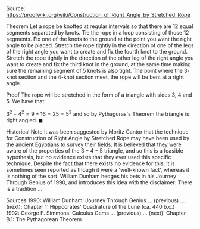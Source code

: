 # 

Source: https://proofwiki.org/wiki/Construction_of_Right_Angle_by_Stretched_Rope



Theorem
Let a rope be knotted at regular intervals so that there are $12$ equal segments separated by knots.
Tie the rope in a loop consisting of those $12$ segments.
Fix one of the knots to the ground at the point you want the right angle to be placed.
Stretch the rope tightly in the direction of one of the legs of the right angle you want to create and fix the fourth knot to the ground.
Stretch the rope tightly in the direction of the other leg of the right angle you want to create and fix the third knot in the ground, at the same time making sure the remaining segment of $5$ knots is also tight.
The point where the $3$-knot section and the $4$-knot section meet, the rope will be bent at a right angle.





Proof
The rope will be stretched in the form of a triangle with sides $3$, $4$ and $5$.
We have that:

$3^2 + 4^2 = 9 + 16 = 25 = 5^2$
and so by Pythagoras's Theorem the triangle is right angled.
$\blacksquare$


Historical Note
It was been suggested by Moritz Cantor that the technique for Construction of Right Angle by Stretched Rope may have been used by the ancient Egyptians to survey their fields.
It is believed that they were aware of the properties of the $3-4-5$ triangle, and so this is a feasible hypothesis, but no evidence exists that they ever used this specific technique.
Despite the fact that there exists no evidence for this, it is sometimes seen reported as though it were a 'well-known fact', whereas it is nothing of the sort.
William Dunham hedges his bets in his Journey Through Genius of $1990$, and introduces this idea with the disclaimer: There is a tradition ...


Sources
1990: William Dunham: Journey Through Genius ... (previous) ... (next): Chapter $1$: Hippocrates' Quadrature of the Lune ($\text {ca. 440}$ b.c.)
1992: George F. Simmons: Calculus Gems ... (previous) ... (next): Chapter $\text {B}.1$: The Pythagorean Theorem




